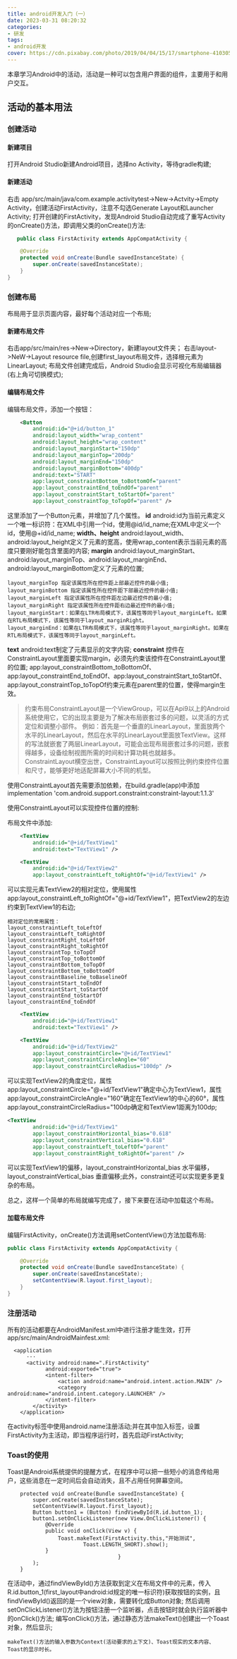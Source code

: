 ```yaml
---
title: android开发入门（一）
date: 2023-03-31 08:20:32
categories: 
- 研发
tags:
- android开发
cover: https://cdn.pixabay.com/photo/2019/04/04/15/17/smartphone-4103051_960_720.jpg
---
```

   本章学习Android中的活动，活动是一种可以包含用户界面的组件，主要用于和用户交互。
   
## 活动的基本用法
 
### 创建活动

#### 新建项目
   打开Android Studio新建Android项目，选择no Activity，等待gradle构建;

#### 新建活动
   右击 app/src/main/java/com.example.activitytest->New->Actvity->Empty Activity，创建活动FirstActivity，注意不勾选Generate Layout和Launcher Activity;
   打开创建的FirstActivity，发现Android Studio自动完成了重写Activity的onCreate()方法，即调用父类的onCreate()方法:
```JAVA
   public class FirstActivity extends AppCompatActivity {

    @Override
    protected void onCreate(Bundle savedInstanceState) {
        super.onCreate(savedInstanceState);
    }
}
```

### 创建布局
   布局用于显示页面内容，最好每个活动对应一个布局;

#### 新建布局文件
   右击app/src/main/res->New->Directory，新建layout文件夹；
   右击layout->NeW->Layout resource file,创建first_layout布局文件，选择根元素为LinearLayout;
   布局文件创建完成后，Android Studio会显示可视化布局编辑器(右上角可切换模式);

#### 编辑布局文件  
   编辑布局文件，添加一个按钮：
```XML
    <Button
        android:id="@+id/button_1"
        android:layout_width="wrap_content"
        android:layout_height="wrap_content"
        android:layout_marginStart="150dp"
        android:layout_marginTop="200dp"
        android:layout_marginEnd="150dp"
        android:layout_marginBottom="400dp"
        android:text="START"
        app:layout_constraintBottom_toBottomOf="parent"
        app:layout_constraintEnd_toEndOf="parent"
        app:layout_constraintStart_toStartOf="parent"
        app:layout_constraintTop_toTopOf="parent" />
```

   这里添加了一个Button元素，并增加了几个属性。
   **id**
    android:id为当前元素定义一个唯一标识符：在XML中引用一个id，使用@id/id_name;在XML中定义一个id，使用@+id/id_name;
   **width、height**
    android:layout_width、android:layout_height定义了元素的宽高，使用wrap_content表示当前元素的高度只要刚好能包含里面的内容;
   **margin**
    android:layout_marginStart、android:layout_marginTop、android:layout_marginEnd、android:layout_marginBottom定义了元素的位置;
	
	layout_marginTop 指定该属性所在控件距上部最近控件的最小值;
	layout_marginBottom 指定该属性所在控件距下部最近控件的最小值;
	layout_marginLeft 指定该属性所在控件距左边最近控件的最小值;
	layout_marginRight 指定该属性所在控件距右边最近控件的最小值;
	layout_marginStart：如果在LTR布局模式下，该属性等同于layout_marginLeft。如果在RTL布局模式下，该属性等同于layout_marginRight。
	layout_marginEnd：如果在LTR布局模式下，该属性等同于layout_marginRight。如果在RTL布局模式下，该属性等同于layout_marginLeft。
	
   **text**
    android:text制定了元素显示的文字内容;
   **constraint**
   控件在ConstraintLayout里面要实现margin，必须先约束该控件在ConstraintLayout里的位置;
   app:layout_constraintBottom_toBottomOf、app:layout_constraintEnd_toEndOf、app:layout_constraintStart_toStartOf、app:layout_constraintTop_toTopOf约束元素在parent里的位置，使得margin生效。
   
   >约束布局ConstraintLayout是一个ViewGroup，可以在Api9以上的Android系统使用它，它的出现主要是为了解决布局嵌套过多的问题，以灵活的方式定位和调整小部件。
   >例如：首先是一个垂直的LinearLayout，里面放两个水平的LinearLayout，然后在水平的LinearLayout里面放TextView。这样的写法就嵌套了两层LinearLayout，可能会出现布局嵌套过多的问题，嵌套得越多，设备绘制视图所需的时间和计算功耗也就越多。
   >ConstraintLayout横空出世，ConstraintLayout可以按照比例约束控件位置和尺寸，能够更好地适配屏幕大小不同的机型。
   
   使用ConstraintLayout首先需要添加依赖，在build.gradle(app)中添加
    implementation 'com.android.support.constraint:constraint-layout:1.1.3'
   
   使用ConstraintLayout可以实现控件位置的控制:
   
   布局文件中添加:
```XML
    <TextView
        android:id="@+id/TextView1"
        android:text="TextView1" />

    <TextView
        android:id="@+id/TextView2"
        app:layout_constraintLeft_toRightOf="@+id/TextView1" />
```
   
   可以实现元素TextView2的相对定位，使用属性app:layout_constraintLeft_toRightOf="@+id/TextView1"，把TextView2的左边约束到TextView1的右边;
   
	相对定位的常用属性：
	layout_constraintLeft_toLeftOf
	layout_constraintLeft_toRightOf
	layout_constraintRight_toLeftOf
	layout_constraintRight_toRightOf
	layout_constraintTop_toTopOf
	layout_constraintTop_toBottomOf
	layout_constraintBottom_toTopOf
	layout_constraintBottom_toBottomOf
	layout_constraintBaseline_toBaselineOf
	layout_constraintStart_toEndOf
	layout_constraintStart_toStartOf
	layout_constraintEnd_toStartOf
	layout_constraintEnd_toEndOf
	
```XML
    <TextView
        android:id="@+id/TextView1"
		android:text="TextView1" />

    <TextView
        android:id="@+id/TextView2"
        app:layout_constraintCircle="@+id/TextView1"
        app:layout_constraintCircleAngle="60"
        app:layout_constraintCircleRadius="100dp" />
```

   可以实现TextView2的角度定位，属性app:layout_constraintCircle="@+id/TextView1"确定中心为TextView1，属性app:layout_constraintCircleAngle="160"确定在TextView1的中心的60°，属性app:layout_constraintCircleRadius="100dp确定和TextView1距离为100dp;
   
```XML
<TextView
        android:id="@+id/TextView1"
        app:layout_constraintHorizontal_bias="0.618"
		app:layout_constraintVertical_bias="0.618"
        app:layout_constraintLeft_toLeftOf="parent"
        app:layout_constraintRight_toRightOf="parent" />
```
   
   可以实现TextView1的偏移，layout_constraintHorizontal_bias 水平偏移，layout_constraintVertical_bias 垂直偏移;此外，constraint还可以实现更多更复杂的布局。
   
   总之，这样一个简单的布局就编写完成了，接下来要在活动中加载这个布局。

#### 加载布局文件
   编辑FirstActivity，onCreate()方法调用setContentView()方法加载布局:
```JAVA
public class FirstActivity extends AppCompatActivity {

    @Override
    protected void onCreate(Bundle savedInstanceState) {
        super.onCreate(savedInstanceState);
        setContentView(R.layout.first_layout);
    }
}
```

### 注册活动
   所有的活动都要在AndroidManifest.xml中进行注册才能生效，打开app/src/main/AndroidMainfest.xml:
```
  <application
      ···
	  <activity android:name=".FirstActivity"
            android:exported="true">
            <intent-filter>
                <action android:name="android.intent.action.MAIN" />
                <category android:name="android.intent.category.LAUNCHER" />
            </intent-filter>    
        </activity>
    </application>
```
   
   在activity标签中使用android.name注册活动;并在其中加入<intent-filter>标签，设置FirstActivity为主活动，即当程序运行时，首先启动FirstActivity;
   
### Toast的使用
   Toast是Android系统提供的提醒方式，在程序中可以把一些短小的消息传给用户，这些消息在一定时间后会自动消失，且不占用任何屏幕空间。
```
    protected void onCreate(Bundle savedInstanceState) {
        super.onCreate(savedInstanceState);
        setContentView(R.layout.first_layout);
        Button button1 = (Button) findViewById(R.id.button_1);
        button1.setOnClickListener(new View.OnClickListener() {
            @Override
            public void onClick(View v) {
                Toast.makeText(FirstActivity.this,"开始测试",
                        Toast.LENGTH_SHORT).show();
            }
                                   }
        );
    }
```

   在活动中，通过findViewById()方法获取到定义在布局文件中的元素，传入R.id.button_1(first_layout中android:id规定的唯一标识符)获取按钮的实例，且findViewById()返回的是一个view对象，需要转化成Button对象;
   然后调用setOnClickListener()方法为按钮注册一个监听器，点击按钮时就会执行监听器中的onClick()方法;
   编写onClick()方法，通过静态方法makeText()创建出一个Toast对象，然后显示;
   
	makeText()方法的输入参数为Context(活动要求的上下文)、Toast现实的文本内容、Toast的显示时长。
	
	

   